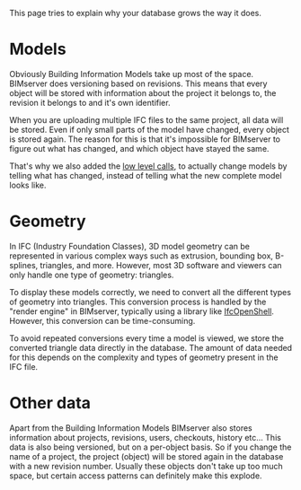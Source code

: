 This page tries to explain why your database grows the way it does.

# Models

Obviously Building Information Models take up most of the space. BIMserver does versioning based on revisions. This means that every object will be stored with information about the project it belongs to, the revision it belongs to and it's own identifier.

When you are uploading multiple IFC files to the same project, all data will be stored. Even if only small parts of the model have changed, every object is stored again. The reason for this is that it's impossible for BIMserver to figure out what has changed, and which object have stayed the same.

That's why we also added the [low level calls](https://github.com/opensourceBIM/BIMserver/wiki/Low-Level-Calls), to actually change models by telling what has changed, instead of telling what the new complete model looks like.

# Geometry

In IFC (Industry Foundation Classes), 3D model geometry can be represented in various complex ways such as extrusion, bounding box, B-splines, triangles, and more. However, most 3D software and viewers can only handle one type of geometry: triangles.

To display these models correctly, we need to convert all the different types of geometry into triangles. This conversion process is handled by the "render engine" in BIMserver, typically using a library like [IfcOpenShell](https://github.com/IfcOpenShell/IfcOpenShell). However, this conversion can be time-consuming.

To avoid repeated conversions every time a model is viewed, we store the converted triangle data directly in the database. The amount of data needed for this depends on the complexity and types of geometry present in the IFC file.

# Other data

Apart from the Building Information Models BIMserver also stores information about projects, revisions, users, checkouts, history etc... This data is also being versioned, but on a per-object basis. So if you change the name of a project, the project (object) will be stored again in the database with a new revision number. Usually these objects don't take up too much space, but certain access patterns can definitely make this explode.
